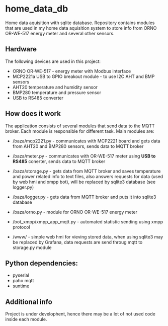 # home_data_db
Home data aquisition with sqlite database.
Repository contains modules that are used in my home data aquisition system to store info from ORNO OR-WE-517 energy meter and several other sensors.

## Hardware
The following devices are used in this project:
- ORNO OR-WE-517 - energy meter with Modbus interface
- MCP2221a USB to GPIO breakout module - to use I2C AHT and BMP sensors
- AHT20 temperature and humidity sensor
- BMP280 temperature and pressure sensor
- USB to RS485 converter

## How does it work
The application consists of several modules that send data to the MQTT broker. Each module is responsible for different task.
Main modules are:
- /baza/mcp2221.py - communicates with MCP2221 board and gets data from AHT20 and BMP280 sensors, sends data to MQTT broker
- /baza/meter.py - communicates with OR-WE-517 meter using **USB to RS485** conerter, sends data to MQTT broker
- /baza/storage.py - gets data from MQTT broker and saves temperature and power related info to text files, also answers requests for data (used by web hmi and xmpp bot), will be replaced by sqlite3 database (see logger.py)
- /baza/logger.py - gets data from MQTT broker and puts it into sqlite3 database
- /baza/orno.py - module for ORNO OR-WE-517 energy meter

- /bot_xmpp/xmpp_app_mqtt.py - automated statistic sending using xmpp protocol

- /www/ - simple web hmi for vieving stored data, when using sqlite3 may be replaced by Grafana, data requests are send throug mqtt to storage.py module

## Python dependencies:
* pyserial
* paho mqtt
* suntime

## Additional info
Project is under develophent, hence there may be a lot of not used code inside each module.
